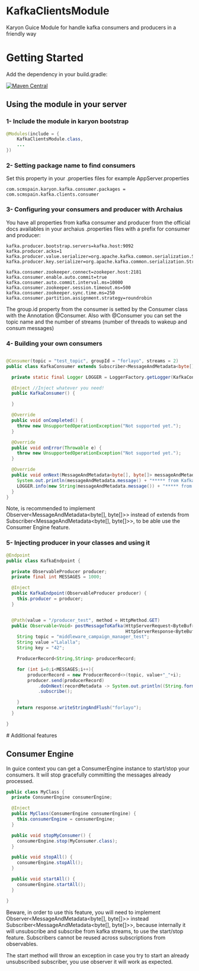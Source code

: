 # KafkaClientsModule
Karyon Guice Module for handle kafka consumers and producers in a friendly way


# Getting Started

Add the dependency in your build.gradle:

[![Maven Central](https://maven-badges.herokuapp.com/maven-central/com.scmspain.karyon/karyon2-kafka/badge.svg)](https://maven-badges.herokuapp.com/maven-central/com.scmspain.karyon/karyon2-kafka)


## Using the module in your server

### 1- Include the module in karyon bootstrap

```java
@Modules(include = {
    KafkaClientsModule.class,
    ...
})
```

### 2- Setting package name to find consumers

Set this property in your .properties files for example AppServer.properties

```
com.scmspain.karyon.kafka.consumer.packages = com.scmspain.kafka.clients.consumer
```

### 3- Configuring your consumers and producer with Archaius

You have all properties from kafka consumer and producer from the official docs availables in your archaius .properties files with a prefix for consumer and producer:
 
```
kafka.producer.bootstrap.servers=kafka.host:9092
kafka.producer.acks=1
kafka.producer.value.serializer=org.apache.kafka.common.serialization.StringSerializer
kafka.producer.key.serializer=org.apache.kafka.common.serialization.StringSerializer

kafka.consumer.zookeeper.connect=zookeper.host:2181
kafka.consumer.enable.auto.commit=true
kafka.consumer.auto.commit.interval.ms=10000
kafka.consumer.zookeeper.session.timeout.ms=500
kafka.consumer.zookeeper.sync.time.ms=250
kafka.consumer.partition.assignment.strategy=roundrobin

```
 
The group.id property from the consumer is setted by the Consumer class with the Annotation @Consumer.
Also with @Consumer you can set the topic name and the number of streams (number of threads to wakeup and consum messages)


### 4- Building your own consumers
```java

@Consumer(topic = "test_topic", groupId = "forlayo", streams = 2)
public class KafkaConsumer extends Subscriber<MessageAndMetadata<byte[], byte[]>> {

  private static final Logger LOGGER = LoggerFactory.getLogger(KafkaConsumer.class);

  @Inject //Inject whatever you need!
  public KafkaConsumer() {

  }

  @Override
  public void onCompleted() {
    throw new UnsupportedOperationException("Not supported yet.");
  }

  @Override
  public void onError(Throwable e) {
    throw new UnsupportedOperationException("Not supported yet.");
  }

  @Override
  public void onNext(MessageAndMetadata<byte[], byte[]> messageAndMetadata) {
    System.out.println(messageAndMetadata.message() + "***** from KafkaConsumer1");
    LOGGER.info(new String(messageAndMetadata.message()) + "***** from KafkaConsumer1");
  }
}

```
Note, is recommended to implement Observer<MessageAndMetadata<byte[], byte[]>> instead of extends
from Subscriber<MessageAndMetadata<byte[], byte[]>>, to be able use the Consumer Engine feature. 

### 5- Injecting producer in your classes and using it

```java
@Endpoint
public class KafkaEndpoint {

  private ObservableProducer producer;
  private final int MESSAGES = 1000;

  @Inject
  public KafkaEndpoint(ObservableProducer producer) {
    this.producer = producer;
  }


  @Path(value = "/producer_test", method = HttpMethod.GET)
  public Observable<Void> postMessageToKafka(HttpServerRequest<ByteBuf> request,
                                             HttpServerResponse<ByteBuf> response){
    String topic = "middleware_campaign_manager_test";
    String value ="Lalalla";
    String key = "42";

    ProducerRecord<String,String> producerRecord;

    for (int i=0;i<MESSAGES;i++){
        producerRecord = new ProducerRecord<>(topic, value+"_"+i);
        producer.send(producerRecord)
            .doOnNext(recordMetadata -> System.out.println((String.format("Offset: %d partition: %d",recordMetadata.offset(),recordMetadata.partition()))))
            .subscribe();

    }
    return response.writeStringAndFlush("forlayo");
  }

}
```

# Additional features

## Consumer Engine

In guice context you can get a ConsumerEngine instance to start/stop your consumers. It will stop
gracefully committing the messages already processed. 

```java
public class MyClass {
  private ConsumerEngine consumerEngine;

  @Inject
  public MyClass(ConsumerEngine consumerEngine) {
    this.consumerEngine = consumerEngine;
  }

  public void stopMyConsumer() {
    consumerEngine.stop(MyConsumer.class);
  }

  public void stopAll() {
    consumerEngine.stopAll();
  }

  public void startAll() {
    consumerEngine.startAll();
  }

}

```
Beware, in order to use this feature, you will need to implement Observer<MessageAndMetadata<byte[], byte[]>> instead
Subscriber<MessageAndMetadata<byte[], byte[]>>, because internally it will unsubscribe and subscribe 
from kafka streams, to use the start/stop feature. Subscribers cannot be reused across subscriptions from observables.

The start method will throw an exception in case you try to start an already unsubscribed subscriber, you use observer
 it will work as expected.
